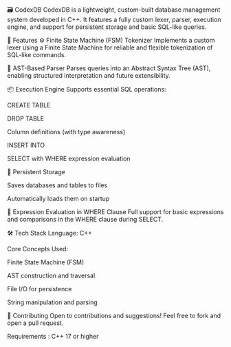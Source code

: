 🗃️ CodexDB
CodexDB is a lightweight, custom-built database management system developed in C++. It features a fully custom lexer, parser, execution engine, and support for persistent storage and basic SQL-like queries.

🚀 Features
⚙️ Finite State Machine (FSM) Tokenizer
Implements a custom lexer using a Finite State Machine for reliable and flexible tokenization of SQL-like commands.

🌲 AST-Based Parser
Parses queries into an Abstract Syntax Tree (AST), enabling structured interpretation and future extensibility.

📦 Execution Engine
Supports essential SQL operations:

CREATE TABLE

DROP TABLE

Column definitions (with type awareness)

INSERT INTO

SELECT with WHERE expression evaluation

💾 Persistent Storage

Saves databases and tables to files

Automatically loads them on startup

🧠 Expression Evaluation in WHERE Clause
Full support for basic expressions and comparisons in the WHERE clause during SELECT.

🛠️ Tech Stack
Language: C++

Core Concepts Used:

Finite State Machine (FSM)

AST construction and traversal

File I/O for persistence

String manipulation and parsing


🤝 Contributing
Open to contributions and suggestions! Feel free to fork and open a pull request.

Requirements : C++ 17 or higher
